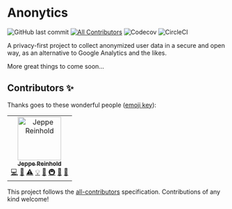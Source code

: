 # Anonytics

![GitHub last commit](https://img.shields.io/github/last-commit/anonytics/anonytics.svg?style=flat-square)
[![All Contributors](https://img.shields.io/badge/all_contributors-1-orange.svg?style=flat-square)](#contributors)
![Codecov](https://img.shields.io/codecov/c/github/anonytics/anonytics.svg?style=flat-square&token=1789801cbe7146f081ed8eb9f6c0650e)
![CircleCI](https://img.shields.io/circleci/build/github/anonytics/anonytics.svg?style=flat-square&token=b897955dd141dfe20b441b23951033b88c985688)

A privacy-first project to collect anonymized user data in a secure and open
way, as an alternative to Google Analytics and the likes.

More great things to come soon...

## Contributors ✨

Thanks goes to these wonderful people
([emoji key](https://allcontributors.org/docs/en/emoji-key)):

<!-- markdownlint-disable -->
<!-- ALL-CONTRIBUTORS-LIST:START - Do not remove or modify this section -->
<!-- prettier-ignore -->
<table>
  <tr>
    <td align="center"><a href="https://reinhold.is"><img src="https://avatars1.githubusercontent.com/u/5678122?v=4" width="100px;" alt="Jeppe Reinhold"/><br /><sub><b>Jeppe Reinhold</b></sub></a><br /><a href="https://github.com/anonytics/anonytics/commits?author=JReinhold" title="Code">💻</a> <a href="https://github.com/anonytics/anonytics/commits?author=JReinhold" title="Documentation">📖</a> <a href="https://github.com/anonytics/anonytics/commits?author=JReinhold" title="Tests">⚠️</a> <a href="#example-JReinhold" title="Examples">💡</a> <a href="#ideas-JReinhold" title="Ideas, Planning, & Feedback">🤔</a> <a href="#infra-JReinhold" title="Infrastructure (Hosting, Build-Tools, etc)">🚇</a> <a href="#projectManagement-JReinhold" title="Project Management">📆</a> <a href="#review-JReinhold" title="Reviewed Pull Requests">👀</a></td>
  </tr>
</table>

<!-- ALL-CONTRIBUTORS-LIST:END -->
<!-- markdownlint-enable -->

This project follows the
[all-contributors](https://github.com/all-contributors/all-contributors)
specification. Contributions of any kind welcome!
